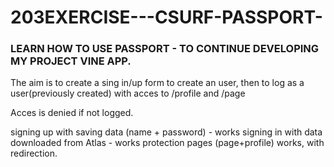 # 203EXERCISE---CSURF-PASSPORT-

### LEARN HOW TO USE PASSPORT - TO CONTINUE DEVELOPING MY PROJECT VINE APP.

The aim is to create a sing in/up form to create an user, then to log as a user(previously created) with acces to /profile and /page

Acces is denied if not logged.

signing up with saving data (name + password) - works
signing in with data downloaded from Atlas - works
protection pages (page+profile) works, with redirection.
